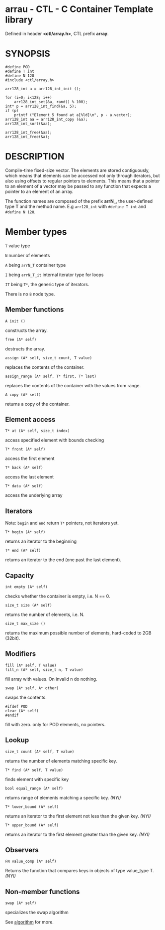 # arrau - CTL - C Container Template library

Defined in header **<ctl/array.h>**, CTL prefix **array**.

# SYNOPSIS

    #define POD
    #define T int
    #define N 128
    #include <ctl/array.h>

    arr128_int a = arr128_int_init ();

    for (i=0; i<128; i++)
        arr128_int_set(&a, rand() % 100);
    int* p = arr128_int_find(&a, 5);
    if (p)
        printf ("Element 5 found at a[%ld]\n", p - a.vector);
    arr128_int aa = arr128_int_copy (&a);
    arr128_int_sort(&aa);

    arr128_int_free(&aa);
    arr128_int_free(&a);

# DESCRIPTION

Compile-time fixed-size vector. The elements are stored contiguously, which
means that elements can be accessed not only through iterators, but also using
offsets to regular pointers to elements. This means that a pointer to an element
of a vector may be passed to any function that expects a pointer to an element
of an array.

The function names are composed of the prefix **arrN_**, the user-defined type
**T** and the method name. E.g `arr128_int` with `#define T int` and `#define N 128`.

# Member types

`T`                     value type

`N`                     number of elements

`A` being `arrN_T`       container type

`I` being `arrN_T_it`    internal iterator type for loops

`IT` being `T*`, the generic type of iterators.

There is no `B` node type.

## Member functions

    A init ()

constructs the array.

    free (A* self)

destructs the array.

    assign (A* self, size_t count, T value)

replaces the contents of the container.

    assign_range (A* self, T* first, T* last)

replaces the contents of the container with the values from range.

    A copy (A* self)

returns a copy of the container.

## Element access

    T* at (A* self, size_t index)

access specified element with bounds checking

    T* front (A* self)

access the first element

    T* back (A* self)

access the last element

    T* data (A* self)

access the underlying array

## Iterators

Note: `begin` and `end` return `T*` pointers, not iterators yet.

    T* begin (A* self)

returns an iterator to the beginning

    T* end (A* self)

returns an iterator to the end (one past the last element).

## Capacity

    int empty (A* self)

checks whether the container is empty, i.e. N == 0.

    size_t size (A* self)

returns the number of elements, i.e. N.

    size_t max_size ()

returns the maximum possible number of elements, hard-coded to 2GB (32bit).

## Modifiers

    fill (A* self, T value)
    fill_n (A* self, size_t n, T value)

fill array with values. On invalid n do nothing.

    swap (A* self, A* other)

swaps the contents.

    #ifdef POD
    clear (A* self)
    #endif

fill with zero. only for POD elements, no pointers.

## Lookup

    size_t count (A* self, T value)

returns the number of elements matching specific key.

    T* find (A* self, T value)

finds element with specific key

    bool equal_range (A* self)

returns range of elements matching a specific key. _(NYI)_

    T* lower_bound (A* self)

returns an iterator to the first element not less than the given key. _(NYI)_

    T* upper_bound (A* self)

returns an iterator to the first element greater than the given key. _(NYI)_

## Observers

    FN value_comp (A* self)

Returns the function that compares keys in objects of type value_type T. _(NYI)_

## Non-member functions

    swap (A* self)

specializes the swap algorithm


See [algorithm](algorithm.md) for more.
